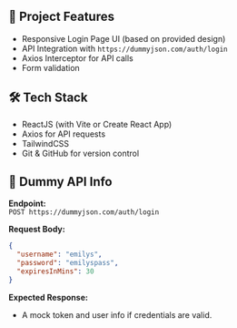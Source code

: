 ## 🚀 Project Features

- Responsive Login Page UI (based on provided design)
- API Integration with `https://dummyjson.com/auth/login`
- Axios Interceptor for API calls
- Form validation

## 🛠 Tech Stack

- ReactJS (with Vite or Create React App)
- Axios for API requests
- TailwindCSS
- Git & GitHub for version control

## 🔁 Dummy API Info

**Endpoint:**  
`POST https://dummyjson.com/auth/login`

**Request Body:**
```json
{
  "username": "emilys",
  "password": "emilyspass",
  "expiresInMins": 30
}
```

**Expected Response:**
- A mock token and user info if credentials are valid.